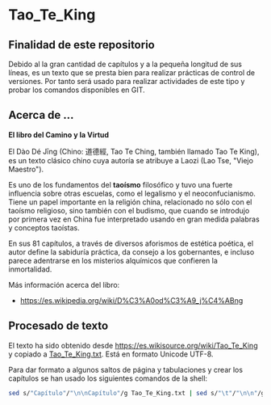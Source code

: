 # Tao_Te_King


## Finalidad de este repositorio

Debido al la gran cantidad de capítulos y a la pequeña longitud de sus líneas, es un texto que se presta bien para realizar prácticas de control de versiones. Por tanto será usado para realizar actividades de este tipo y probar los comandos disponibles en GIT. 


## Acerca de  ...

**El libro del Camino y la Virtud**

El Dào Dé Jīng (Chino: 道德經, Tao Te Ching, también llamado Tao Te King), es un texto clásico chino cuya autoría se atribuye a Laozi (Lao Tse, "Viejo Maestro").

Es uno de los fundamentos del **taoísmo** filosófico y tuvo una fuerte influencia sobre otras escuelas, como el legalismo y el neoconfucianismo. Tiene un papel importante en la religión china, relacionado no sólo con el taoísmo religioso, sino también con el budismo, que cuando se introdujo por primera vez en China fue interpretado usando en gran medida palabras y conceptos taoístas.

En sus 81 capítulos, a través de diversos aforismos de estética poética, el autor define la sabiduría práctica, da consejo a los gobernantes, e incluso parece adentrarse en los misterios alquímicos que confieren la inmortalidad.

Más información acerca del libro:
- https://es.wikipedia.org/wiki/D%C3%A0od%C3%A9_j%C4%ABng

## Procesado de texto

El texto ha sido obtenido desde https://es.wikisource.org/wiki/Tao_Te_King y copiado a [Tao_Te_King.txt](texto/Tao_Te_King.txt). Está en formato Unicode UTF-8. 

Para dar formato a algunos saltos de página y tabulaciones y crear los capítulos se han usado los siguientes comandos de la shell:

```bash
sed s/"Capítulo"/"\n\nCapítulo"/g Tao_Te_King.txt | sed s/"\t"/"\n\n"/g - | csplit -f Cap -b %02d.txt  -  '/^Capítulo*/' '{*}'  && rm Cap00.txt
```

